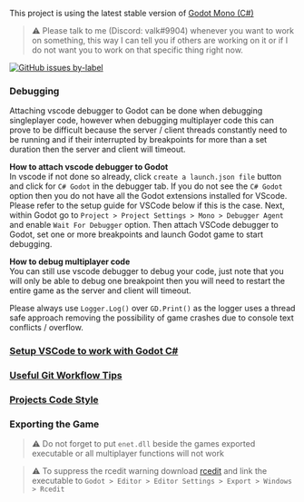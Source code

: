 This project is using the latest stable version of [Godot Mono (C#)](https://godotengine.org/download)  

> ⚠️ Please talk to me (Discord: valk#9904) whenever you want to work on something, this way I can tell you if others are working on it or if I do not want you to work on that specific thing right now.

[![GitHub issues by-label](https://img.shields.io/github/issues/Valks-Games/sankari/coding?color=black)](https://github.com/Valks-Games/sankari/issues?q=is%3Aissue+is%3Aopen+label%3Acoding)

### Debugging
Attaching vscode debugger to Godot can be done when debugging singleplayer code, however when debugging multiplayer code this can prove to be difficult because the server / client threads constantly need to be running and if their interrupted by breakpoints for more than a set duration then the server and client will timeout.

**How to attach vscode debugger to Godot**  
In vscode if not done so already, click `create a launch.json file` button and click for `C# Godot` in the debugger tab. If you do not see the `C# Godot` option then you do not have all the Godot extensions installed for VScode. Please refer to the setup guide for VSCode below if this is the case. Next, within Godot go to `Project > Project Settings > Mono > Debugger Agent` and enable `Wait For Debugger` option. Then attach VSCode debugger to Godot, set one or more breakpoints and launch Godot game to start debugging.

**How to debug multiplayer code**  
You can still use vscode debugger to debug your code, just note that you will only be able to debug one breakpoint then you will need to restart the entire game as the server and client will timeout.

Please always use `Logger.Log()` over `GD.Print()` as the logger uses a thread safe approach removing the possibility of game crashes due to console text conflicts / overflow.

### [Setup VSCode to work with Godot C#](https://github.com/Valks-Games/sankari/blob/main/.github/SETUP_VSCODE.md)

### [Useful Git Workflow Tips](https://github.com/Valks-Games/sankari/blob/main/.github/SETUP_GITHUB_FORK.md)

### [Projects Code Style](https://github.com/GodotModules/GodotModulesCSharp/blob/main/.github/FORMATTING_GUIDELINES.md)

### Exporting the Game
> ⚠️ Do not forget to put `enet.dll` beside the games exported executable or all multiplayer functions will not work

> ⚠️ To suppress the rcedit warning download [rcedit](https://github.com/electron/rcedit/releases) and link the executable to `Godot > Editor > Editor Settings > Export > Windows > Rcedit`
